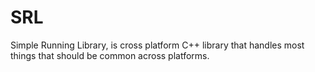 SRL
===

Simple Running Library, is cross platform C++ library that handles most things that should be common across platforms.
